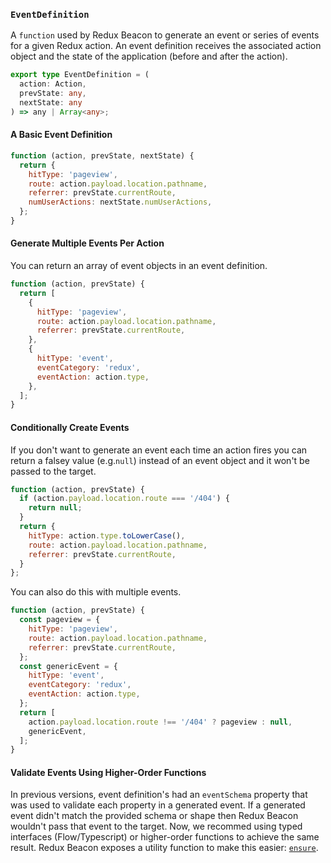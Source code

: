 ### `EventDefinition`

A `function` used by Redux Beacon to generate an event or series of events for a
given Redux action. An event definition receives the associated action object
and the state of the application (before and after the action).

```typescript
export type EventDefinition = (
  action: Action,
  prevState: any,
  nextState: any
) => any | Array<any>;
```

#### A Basic Event Definition
```js
function (action, prevState, nextState) {
  return {
    hitType: 'pageview',
    route: action.payload.location.pathname,
    referrer: prevState.currentRoute,
    numUserActions: nextState.numUserActions,
  };
}
```

#### Generate Multiple Events Per Action
You can return an array of event objects in an event definition.
```js
function (action, prevState) {
  return [
    {
      hitType: 'pageview',
      route: action.payload.location.pathname,
      referrer: prevState.currentRoute,
    },
    {
      hitType: 'event',
      eventCategory: 'redux',
      eventAction: action.type,
    },
  ];
}
```

#### Conditionally Create Events
If you don't want to generate an event each time an action fires you can return
a falsey value (e.g.`null`) instead of an event object and it won't be passed to
the target.

```js
function (action, prevState) {
  if (action.payload.location.route === '/404') {
    return null;
  }
  return {
    hitType: action.type.toLowerCase(),
    route: action.payload.location.pathname,
    referrer: prevState.currentRoute,
  }
};
```

You can also do this with multiple events.
```js
function (action, prevState) {
  const pageview = {
    hitType: 'pageview',
    route: action.payload.location.pathname,
    referrer: prevState.currentRoute,
  };
  const genericEvent = {
    hitType: 'event',
    eventCategory: 'redux',
    eventAction: action.type,
  };
  return [
    action.payload.location.route !== '/404' ? pageview : null,
    genericEvent,
  ];
}
```

#### Validate Events Using Higher-Order Functions
In previous versions, event definition's had an `eventSchema` property that was
used to validate each property in a generated event. If a generated event didn't
match the provided schema or shape then Redux Beacon wouldn't pass that event to
the target. Now, we recommed using typed interfaces (Flow/Typescript) or
higher-order functions to achieve the same result. Redux Beacon exposes a
utility function to make this easier: [`ensure`](../utils/ensure.md).

